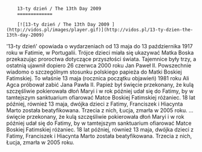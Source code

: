 
        13-ty dzień / The 13th Day 2009 
        =============
        
        [![13-ty dzień / The 13th Day 2009 ](http://vidos.pl/images/player.gif)](http://vidos.pl/13-ty-dzien-the-13th-day-2009)
        
        
 '13-ty dzień' opowiada o wydarzeniach od 13 maja do 13 października 1917 roku w Fatimie, w Portugalii. Trójce dzieci miała się ukazywać Matka Boska przekazując proroctwa dotyczące przyszłości świata. Tajemnice były trzy, a ostatnią ujawnił dopiero 26 czerwca 2000 roku Jan Paweł II. Powszechnie wiadomo o szczególnym stosunku polskiego papieża do Matki Boskiej Fatimskiej. To właśnie 13 maja (rocznica początku objawień) 1981 roku Ali Agca próbował zabić Jana Pawła II. Papież był święcie przekonany, że kulą szczęśliwie pokierowała dłoń Maryi i w rok później udał się do Fatimy, by w tamtejszym sanktuarium ofiarować Matce Boskiej Fatimskiej różaniec. 18 lat później, również 13 maja, dwójka dzieci z Fatimy, Franciszek i Hiacynta Marto została beatyfikowana. Trzecia z nich, Łucja, zmarła w 2005 roku.  ... święcie przekonany, że kulą szczęśliwie pokierowała dłoń Maryi i w rok później udał się do Fatimy, by w tamtejszym sanktuarium ofiarować Matce Boskiej Fatimskiej różaniec. 18 lat później, również 13 maja, dwójka dzieci z Fatimy, Franciszek i Hiacynta Marto została beatyfikowana. Trzecia z nich, Łucja, zmarła w 2005 roku.
    